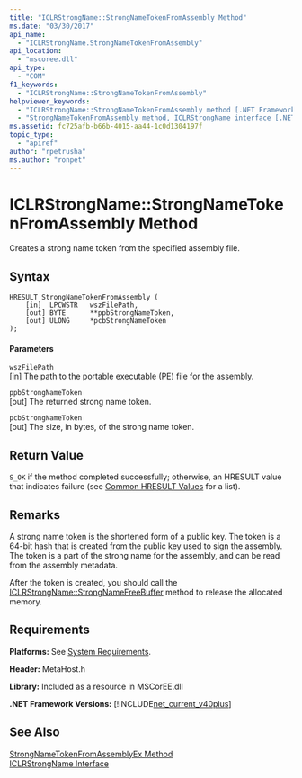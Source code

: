 ```yaml
---
title: "ICLRStrongName::StrongNameTokenFromAssembly Method"
ms.date: "03/30/2017"
api_name: 
  - "ICLRStrongName.StrongNameTokenFromAssembly"
api_location: 
  - "mscoree.dll"
api_type: 
  - "COM"
f1_keywords: 
  - "ICLRStrongName::StrongNameTokenFromAssembly"
helpviewer_keywords: 
  - "ICLRStrongName::StrongNameTokenFromAssembly method [.NET Framework hosting]"
  - "StrongNameTokenFromAssembly method, ICLRStrongName interface [.NET Framework hosting]"
ms.assetid: fc725afb-b66b-4015-aa44-1c0d1304197f
topic_type: 
  - "apiref"
author: "rpetrusha"
ms.author: "ronpet"
---
```

# ICLRStrongName::StrongNameTokenFromAssembly Method
Creates a strong name token from the specified assembly file.  
  
## Syntax  
  
```  
HRESULT StrongNameTokenFromAssembly (  
    [in]  LPCWSTR   wszFilePath,  
    [out] BYTE      **ppbStrongNameToken,  
    [out] ULONG     *pcbStrongNameToken  
);  
```  
  
#### Parameters  
 `wszFilePath`  
 [in] The path to the portable executable (PE) file for the assembly.  
  
 `ppbStrongNameToken`  
 [out] The returned strong name token.  
  
 `pcbStrongNameToken`  
 [out] The size, in bytes, of the strong name token.  
  
## Return Value  
 `S_OK` if the method completed successfully; otherwise, an HRESULT value that indicates failure (see [Common HRESULT Values](http://go.microsoft.com/fwlink/?LinkId=213878) for a list).  
  
## Remarks  
 A strong name token is the shortened form of a public key. The token is a 64-bit hash that is created from the public key used to sign the assembly. The token is a part of the strong name for the assembly, and can be read from the assembly metadata.  
  
 After the token is created, you should call the [ICLRStrongName::StrongNameFreeBuffer](../../../../docs/framework/unmanaged-api/hosting/iclrstrongname-strongnamefreebuffer-method.md) method to release the allocated memory.  
  
## Requirements  
 **Platforms:** See [System Requirements](../../../../docs/framework/get-started/system-requirements.md).  
  
 **Header:** MetaHost.h  
  
 **Library:** Included as a resource in MSCorEE.dll  
  
 **.NET Framework Versions:** [!INCLUDE[net_current_v40plus](../../../../includes/net-current-v40plus-md.md)]  
  
## See Also  
 [StrongNameTokenFromAssemblyEx Method](../../../../docs/framework/unmanaged-api/hosting/iclrstrongname-strongnametokenfromassemblyex-method.md)  
 [ICLRStrongName Interface](../../../../docs/framework/unmanaged-api/hosting/iclrstrongname-interface.md)
